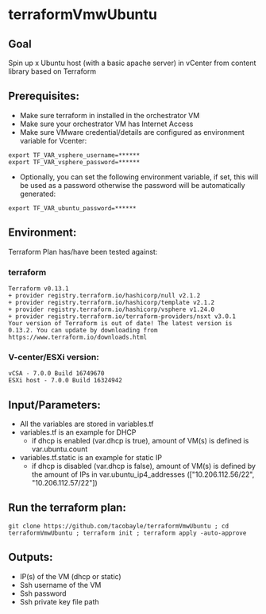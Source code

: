 # terraformVmwUbuntu

## Goal
Spin up x Ubuntu host (with a basic apache server) in vCenter from content library based on Terraform

## Prerequisites:
- Make sure terraform in installed in the orchestrator VM
- Make sure your orchestrator VM has Internet Access  
- Make sure VMware credential/details are configured as environment variable for Vcenter:
```
export TF_VAR_vsphere_username=******
export TF_VAR_vsphere_password=******
```
- Optionally, you can set the following environment variable, if set, this will be used as a password otherwise the password will be automatically generated:
```
export TF_VAR_ubuntu_password=******
```

## Environment:

Terraform Plan has/have been tested against:

### terraform

```
Terraform v0.13.1
+ provider registry.terraform.io/hashicorp/null v2.1.2
+ provider registry.terraform.io/hashicorp/template v2.1.2
+ provider registry.terraform.io/hashicorp/vsphere v1.24.0
+ provider registry.terraform.io/terraform-providers/nsxt v3.0.1
Your version of Terraform is out of date! The latest version is 0.13.2. You can update by downloading from https://www.terraform.io/downloads.html
```

### V-center/ESXi version:
```
vCSA - 7.0.0 Build 16749670
ESXi host - 7.0.0 Build 16324942
```

## Input/Parameters:
- All the variables are stored in variables.tf
- variables.tf is an example for DHCP
  - if dhcp is enabled (var.dhcp is true), amount of VM(s) is defined is var.ubuntu.count
- variables.tf.static is an example for static IP
  - if dhcp is disabled (var.dhcp is false), amount of VM(s) is defined by the amount of IPs in var.ubuntu_ip4_addresses (["10.206.112.56/22", "10.206.112.57/22"])

## Run the terraform plan:
```
git clone https://github.com/tacobayle/terraformVmwUbuntu ; cd terraformVmwUbuntu ; terraform init ; terraform apply -auto-approve
```

## Outputs:
- IP(s) of the VM (dhcp or static)
- Ssh username of the VM
- Ssh password
- Ssh private key file path